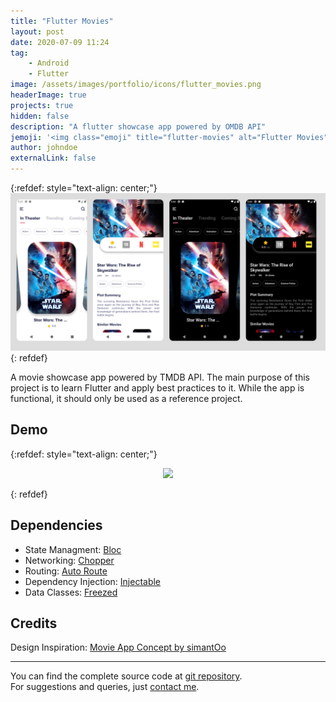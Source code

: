 ```yaml
---
title: "Flutter Movies"
layout: post
date: 2020-07-09 11:24
tag:
    - Android
    - Flutter
image: /assets/images/portfolio/icons/flutter_movies.png
headerImage: true
projects: true
hidden: false
description: "A flutter showcase app powered by OMDB API"
jemoji: '<img class="emoji" title="flutter-movies" alt="Flutter Movies" src="/assets/images/portfolio/icons/flutter_movies.png" height="20" width="20" align="absmiddle">'
author: johndoe
externalLink: false
---
```


{:refdef: style="text-align: center;"}
![Flutter Movies](/assets/images/portfolio/flutter-movies-app.jpg)
{: refdef}

A movie showcase app powered by TMDB API. The main purpose of this project is to learn Flutter and apply best practices to it. While the app is functional, it should only be used as a reference project.

## Demo

{:refdef: style="text-align: center;"}

<p align="center">
<img src="/assets/images/portfolio/flutter-movies-app-demo.gif" width="250px">
</p>
{: refdef}

## Dependencies

-   State Managment: [Bloc](https://pub.dev/packages/bloc)
-   Networking: [Chopper](https://pub.dev/packages/chopper)
-   Routing: [Auto Route](https://pub.dev/packages/auto_route)
-   Dependency Injection: [Injectable](https://pub.dev/packages/injectable)
-   Data Classes: [Freezed](https://pub.dev/packages/freezed)

## Credits

Design Inspiration: [Movie App Concept by simantOo](https://www.uplabs.com/posts/movie-app-73d2113c-082b-465f-9f5d-9bd3acf176ec)

---

You can find the complete source code at [git repository](https://github.com/xuhaibahmad/flutter-movie-app).<br/>
For suggestions and queries, just [contact me](http://linkedin.com/in/xuhaibahmad).
